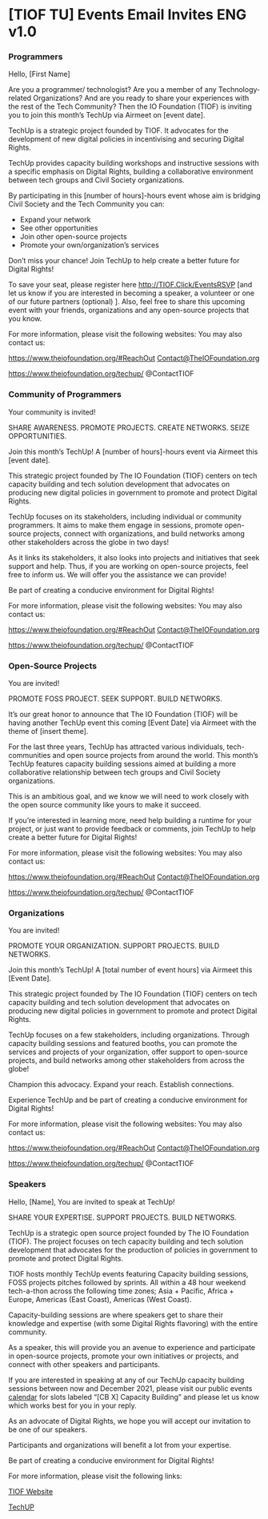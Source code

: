 # \[TIOF TU] Events Email Invites ENG v1.0

### Programmers <a href="#_s7pgozji80lz" id="_s7pgozji80lz"></a>

Hello, \[First Name]

Are you a programmer/ technologist? Are you a member of any Technology-related Organizations? And are you ready to share your experiences with the rest of the Tech Community? Then the IO Foundation (TIOF) is inviting you to join this month’s TechUp via Airmeet on \[event date].

TechUp is a strategic project founded by TIOF. It advocates for the development of new digital policies in incentivising and securing Digital Rights.

TechUp provides capacity building workshops and instructive sessions with a specific emphasis on Digital Rights, building a collaborative environment between tech groups and Civil Society organizations.

By participating in this \[number of hours]-hours event whose aim is bridging Civil Society and the Tech Community you can:

* Expand your network
* See other opportunities
* Join other open-source projects
* Promote your own/organization’s services

Don’t miss your chance! Join TechUp to help create a better future for Digital Rights!

To save your seat, please register here http://TIOF.Click/EventsRSVP \[and let us know if you are interested in becoming a speaker, a volunteer or one of our future partners (optional) ]. Also, feel free to share this upcoming event with your friends, organizations and any open-source projects that you know.

For more information, please visit the following websites: You may also contact us:

https://www.theiofoundation.org/#ReachOut Contact@TheIOFoundation.org

https://www.theiofoundation.org/techup/ @ContactTIOF

### Community of Programmers <a href="#_djyp99pm4gki" id="_djyp99pm4gki"></a>

Your community is invited!

SHARE AWARENESS. PROMOTE PROJECTS. CREATE NETWORKS. SEIZE OPPORTUNITIES.

Join this month’s TechUp! A \[number of hours]-hours event via Airmeet this \[event date].

This strategic project founded by The IO Foundation (TIOF) centers on tech capacity building and tech solution development that advocates on producing new digital policies in government to promote and protect Digital Rights.

TechUp focuses on its stakeholders, including individual or community programmers. It aims to make them engage in sessions, promote open-source projects, connect with organizations, and build networks among other stakeholders across the globe in two days!

As it links its stakeholders, it also looks into projects and initiatives that seek support and help. Thus, if you are working on open-source projects, feel free to inform us. We will offer you the assistance we can provide!

Be part of creating a conducive environment for Digital Rights!

For more information, please visit the following websites: You may also contact us:

https://www.theiofoundation.org/#ReachOut Contact@TheIOFoundation.org

https://www.theiofoundation.org/techup/ @ContactTIOF

### &#x20;<a href="#_hp6q4qzt01u" id="_hp6q4qzt01u"></a>

### &#x20;<a href="#_ftk7qgpoqkgl" id="_ftk7qgpoqkgl"></a>

### &#x20;<a href="#_4va6tn51txdj" id="_4va6tn51txdj"></a>

### Open-Source Projects <a href="#_udxabyk23ibc" id="_udxabyk23ibc"></a>

You are invited!

PROMOTE FOSS PROJECT. SEEK SUPPORT. BUILD NETWORKS.

It’s our great honor to announce that The IO Foundation (TIOF) will be having another TechUp event this coming \[Event Date] via Airmeet with the theme of \[insert theme].

For the last three years, TechUp has attracted various individuals, tech-communities and open source projects from around the world. This month’s TechUp features capacity building sessions aimed at building a more collaborative relationship between tech groups and Civil Society organizations.

This is an ambitious goal, and we know we will need to work closely with the open source community like yours to make it succeed.

If you’re interested in learning more, need help building a runtime for your project, or just want to provide feedback or comments, join TechUp to help create a better future for Digital Rights!

For more information, please visit the following websites: You may also contact us:

https://www.theiofoundation.org/#ReachOut Contact@TheIOFoundation.org

https://www.theiofoundation.org/techup/ @ContactTIOF

### &#x20;<a href="#_sjb9q7ru4u4n" id="_sjb9q7ru4u4n"></a>

### Organizations <a href="#_ntpqgte674jp" id="_ntpqgte674jp"></a>

You are invited!

PROMOTE YOUR ORGANIZATION. SUPPORT PROJECTS. BUILD NETWORKS.

Join this month’s TechUp! A \[total number of event hours] via Airmeet this \[Event Date].

This strategic project founded by The IO Foundation (TIOF) centers on tech capacity building and tech solution development that advocates on producing new digital policies in government to promote and protect Digital Rights.

TechUp focuses on a few stakeholders, including organizations. Through capacity building sessions and featured booths, you can promote the services and projects of your organization, offer support to open-source projects, and build networks among other stakeholders from across the globe!

Champion this advocacy. Expand your reach. Establish connections.

Experience TechUp and be part of creating a conducive environment for Digital Rights!

For more information, please visit the following websites: You may also contact us:

https://www.theiofoundation.org/#ReachOut Contact@TheIOFoundation.org

https://www.theiofoundation.org/techup/ @ContactTIOF

### Speakers <a href="#_dvlbk9lx9w74" id="_dvlbk9lx9w74"></a>

Hello, \[Name], You are invited to speak at TechUp!

SHARE YOUR EXPERTISE. SUPPORT PROJECTS. BUILD NETWORKS.

TechUp is a strategic open source project founded by The IO Foundation (TIOF). The project focuses on tech capacity building and tech solution development that advocates for the production of policies in government to promote and protect Digital Rights.

TIOF hosts monthly TechUp events featuring Capacity building sessions, FOSS projects pitches followed by sprints. All within a 48 hour weekend tech-a-thon across the following time zones; Asia + Pacific, Africa + Europe, Americas (East Coast), Americas (West Coast).

Capacity-building sessions are where speakers get to share their knowledge and expertise (with some Digital Rights flavoring) with the entire community.

As a speaker, this will provide you an avenue to experience and participate in open-source projects, promote your own initiatives or projects, and connect with other speakers and participants.

If you are interested in speaking at any of our TechUp capacity building sessions between now and December 2021, please visit our public events [calendar](https://tiof.click/EventsCAL) for slots labeled “\[CB X] Capacity Building” and please let us know which works best for you in your reply.

As an advocate of Digital Rights, we hope you will accept our invitation to be one of our speakers.

Participants and organizations will benefit a lot from your expertise.

Be part of creating a conducive environment for Digital Rights!

For more information, please visit the following links:

[TIOF Website](https://www.theiofoundation.org/#ReachOut)

[TechUP](https://www.theiofoundation.org/techup/)
